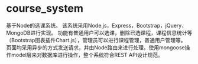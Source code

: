 # course_system
基于Node的选课系统。
该系统采用Node.js，Express，Bootstrap，jQuery，MongoDB进行实现。
功能有普通用户可以选课，删除已选课程，课程信息统计等（Bootstrap图表插件Chart.js），管理员可以进行课程管理，普通用户管理等。
页面均采用异步的方式发送请求，并由Node路由来进行处理，使用mongoose操作model层来对数据库进行操作，整个系统符合REST API设计规范。
